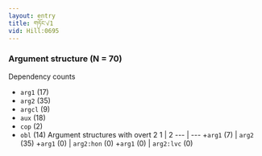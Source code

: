```yaml
---
layout: entry
title: གཏོང་√1
vid: Hill:0695
---
```

### Argument structure (N = 70)
Dependency counts
* `arg1` (17)
* `arg2` (35)
* `argcl` (9)
* `aux` (18)
* `cop` (2)
* `obl` (14)
Argument structures with overt 2
1 | 2
--- | ---
+`arg1` (7) | `arg2` (35)
+`arg1` (0) | `arg2:hon` (0)
+`arg1` (0) | `arg2:lvc` (0)
